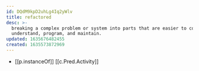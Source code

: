 ```yaml
---
id: DQdM9kpD2uhLg4Iq2yWlv
title: refactored
desc: >-
  breaking a complex problem or system into parts that are easier to conceive,
  understand, program, and maintain.
updated: 1635676482455
created: 1635573872969
---
```



- [[p.instanceOf]] [[c.Pred.Activity]]


